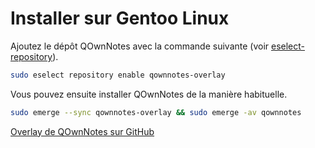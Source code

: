 # Installer sur Gentoo Linux

Ajoutez le dépôt QOwnNotes avec la commande suivante (voir [eselect-repository](https://wiki.gentoo.org/wiki/Eselect/Repository)).

```bash
sudo eselect repository enable qownnotes-overlay
```

Vous pouvez ensuite installer QOwnNotes de la manière habituelle.

```bash
sudo emerge --sync qownnotes-overlay && sudo emerge -av qownnotes
```

[Overlay de QOwnNotes sur GitHub](https://github.com/qownnotes/gentoo-overlay/)
